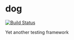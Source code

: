 # dog

[![Build Status](https://travis-ci.org/pocketberserker/dog.svg?branch=master)](https://travis-ci.org/pocketberserker/dog)

Yet another testing framework

